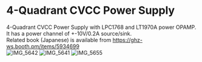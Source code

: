 # 4-Quadrant CVCC Power Supply

4-Quadrant CVCC Power Supply with LPC1768 and LT1970A power OPAMP.<br>
It has a power channel of +-10V/0.2A source/sink.<br>
Related book (Japanese) is available from https://ghz-ws.booth.pm/items/5934699 <br>
![IMG_5642](https://github.com/ghz-ws/LPC1768-Bipolar-PSU/assets/52226620/d6c14d62-aeb3-4ba1-a80b-9d6dd4a314b6)
![IMG_5641](https://github.com/ghz-ws/LPC1768-Bipolar-PSU/assets/52226620/8460dbf9-a6bd-4f2a-ba1a-afeefe77cfba)
![IMG_5655](https://github.com/ghz-ws/LPC1768-Bipolar-PSU/assets/52226620/493ef5ca-973f-45a8-a8f7-afe91415e7b1)

